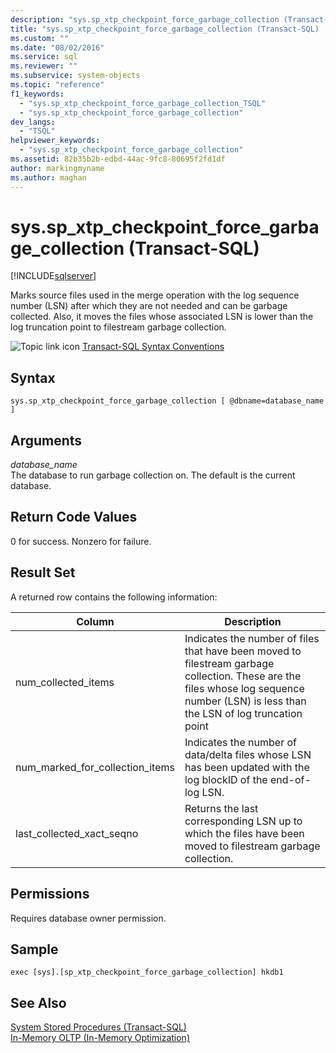 ```yaml
---
description: "sys.sp_xtp_checkpoint_force_garbage_collection (Transact-SQL)"
title: "sys.sp_xtp_checkpoint_force_garbage_collection (Transact-SQL) | Microsoft Docs"
ms.custom: ""
ms.date: "08/02/2016"
ms.service: sql
ms.reviewer: ""
ms.subservice: system-objects
ms.topic: "reference"
f1_keywords: 
  - "sys.sp_xtp_checkpoint_force_garbage_collection_TSQL"
  - "sys.sp_xtp_checkpoint_force_garbage_collection"
dev_langs: 
  - "TSQL"
helpviewer_keywords: 
  - "sys.sp_xtp_checkpoint_force_garbage_collection"
ms.assetid: 82b35b2b-edbd-44ac-9fc8-80695f2fd1df
author: markingmyname
ms.author: maghan
---
```

# sys.sp_xtp_checkpoint_force_garbage_collection (Transact-SQL)
[!INCLUDE[sqlserver](../../includes/applies-to-version/sqlserver.md)]

  Marks source files used in the merge operation with the log sequence number (LSN) after which they are not needed and can be garbage collected. Also, it moves the files whose associated LSN is lower than the log truncation point to filestream garbage collection.  
  
 ![Topic link icon](../../database-engine/configure-windows/media/topic-link.gif "Topic link icon") [Transact-SQL Syntax Conventions](../../t-sql/language-elements/transact-sql-syntax-conventions-transact-sql.md)  
  
 
## Syntax  
  
```  
sys.sp_xtp_checkpoint_force_garbage_collection [ @dbname=database_name ]  
```  
  
## Arguments  
 *database_name*  
 The database to run garbage collection on. The default is the current database.  
  
## Return Code Values  
 0 for success. Nonzero for failure.  
  
## Result Set  
 A returned row contains the following information:  
  
|Column|Description|  
|------------|-----------------|  
|num_collected_items|Indicates the number of files that have been moved to filestream garbage collection. These are the files whose log sequence number (LSN) is less than the LSN of log truncation point|  
|num_marked_for_collection_items|Indicates the number of data/delta files whose LSN has been updated with the log blockID of the end-of-log LSN.|  
|last_collected_xact_seqno|Returns the last corresponding LSN up to which the files have been moved to filestream garbage collection.|  
  
## Permissions  
 Requires database owner permission.  
  
## Sample  
  
```  
exec [sys].[sp_xtp_checkpoint_force_garbage_collection] hkdb1  
```  
  
## See Also  
 [System Stored Procedures &#40;Transact-SQL&#41;](../../relational-databases/system-stored-procedures/system-stored-procedures-transact-sql.md)   
 [In-Memory OLTP &#40;In-Memory Optimization&#41;](../in-memory-oltp/overview-and-usage-scenarios.md)  
  
